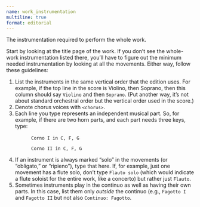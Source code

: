 ```yaml
---
name: work_instrumentation
multiline: true
format: editorial
---
```

The instrumentation required to perform the whole work.

Start by looking at the title page of the work. If you don’t see the whole-work instrumentation listed there, you’ll have to figure out the minimum needed instrumentation by looking at all the movements. Either way, follow these guidelines:

<ol class="list list-spaced">
  <li>List the instruments in the same vertical order that the edition uses. For example, if the top line in the score is Violino, then Soprano, then this column should say <code>Violino</code> and then <code>Soprano</code>. (Put another way, it’s not about standard orchestral order but the vertical order used in the score.)</li>
  <li>Denote chorus voices with <code>&lt;chorus&gt;</code>.</li>
  <li>Each line you type represents an independent musical part. So, for example, if there are two horn parts, and each part needs three keys, type:<br>
    <code>
      Corno I in C, F, G<br>
      Corno II in C, F, G
    </code></li>
  <li>If an instrument is always marked “solo” in the movements (or “obligato,” or “ripieno”), type that here. If, for example, just one movement has a flute solo, don’t type <code>Flauto solo</code> (which would indicate a flute soloist for the entire work, like a concerto) but rather just <code>Flauto</code>.</li>
  <li>Sometimes instruments play in the continuo as well as having their own parts. In this case, list them only <em>outside</em> the continuo (e.g., <code>Fagotto I</code> and <code>Fagotto II</code> but not also <code>Continuo: Fagotto</code>.</li>
</ol>